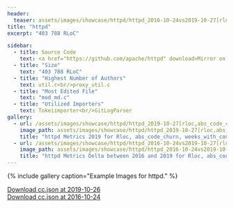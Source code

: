 ```yaml
---
header:
  teaser: assets/images/showcase/httpd/httpd_2016-10-24vs2019-10-27[rloc,abs_code_churn].png
title: "httpd"
excerpt: "403 788 RLoC"

sidebar:
  - title: Source Code
    text: <a href="https://github.com/apache/httpd" download>Mirror on Github</a>
  - title: "Size"
    text: "403 788 RLoC"
  - title: "Highest Number of Authors"
    text: util.c<br/>proxy_util.c
  - title: "Most Edited File"
    text: "mod_md.c"
  - title: "Utilized Importers"
    text: Tokeiimporter<br/>GitLogParser
gallery:
  - url: /assets/images/showcase/httpd/httpd_2019-10-27[rloc,abs_code_churn,weeks_with_commits].png
    image_path: assets/images/showcase/httpd/httpd_2019-10-27[rloc,abs_code_churn,weeks_with_commits].png
    title: "httpd Metrics 2019 for Rloc, abs_code_churn, weeks_with_commits"
  - url: /assets/images/showcase/httpd/httpd_2016-10-24vs2019-10-27[rloc,abs_code_churn].png
    image_path: assets/images/showcase/httpd/httpd_2016-10-24vs2019-10-27[rloc,abs_code_churn].png
    title: "httpd Metrics Delta between 2016 and 2019 for Rloc, abs_code_churn"
---
```


{% include gallery caption="Example Images for httpd." %}

<!--
I would have liked this link to be in the sidebar but liquid properties don't work there.
I would also have liked this to be a markdown link but then the browser tries to open it instead of "download"ing it.
 -->

<a href="{{site.baseurl}}/assets/ccjson/showcase/httpd/httpd_2019-10-26.cc.json" download>Download cc.json at 2019-10-26</a><br/>
<a href="{{site.baseurl}}/assets/ccjson/showcase/httpd/httpd_2016-10-24.cc.json" download>Download cc.json at 2016-10-24</a>
